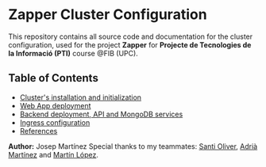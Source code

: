 # Zapper Cluster Configuration
This repository contains all source code and documentation for the cluster configuration, used for the project **Zapper** for **Projecte de Tecnologies de la Informació (PTI)** course @FIB (UPC).

## Table of Contents
- [Cluster's installation and initialization](./doc/installation.md)
- [Web App deployment](./doc/web-deployment.md)
- [Backend deployment, API and MongoDB services](./doc/backend.md)
- [Ingress configuration](./doc/ingress.md)
- [References](./doc/references.md)

**Author:** Josep Martínez
Special thanks to my teammates: [Santi Oliver](https://github.com/surinyach), [Adrià Martínez](https://github.com/AdriMM26) and [Martín López](https://github.com/TheReal12Martin).
